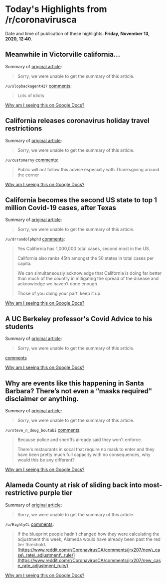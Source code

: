 # Today's Highlights from /r/coronavirusca

Date and time of publication of these highlights: **Friday, November 13, 2020, 12:40**.

## Meanwhile in Victorville california...

Summary of [original article](https://v.redd.it/zl2e5dqugzy51):

> Sorry, we were unable to get the summary of this article.

`/u/slopbackagent427` [comments](https://www.reddit.com/r/CoronavirusCA/comments/jtepc8/meanwhile_in_victorville_california/):

> Lots of idiots

[Why am I seeing this on Google Docs?](https://docs.google.com/document/d/1Dc6We63vOXIZsc0op-Bt4abqkYjXzOigalQqFxmvvbM/edit?usp=sharing)

## California releases coronavirus holiday travel restrictions

Summary of [original article](https://www.abc10.com/article/news/health/coronavirus/california-covid-travel-restrictions/103-1ad89b75-2176-4928-a9c6-746993bad576):

> Sorry, we were unable to get the summary of this article.

`/u/customerny` [comments](https://www.reddit.com/r/CoronavirusCA/comments/jtjrb0/california_releases_coronavirus_holiday_travel/):

> Public will not follow this advise especially with Thanksgiving around the corner

[Why am I seeing this on Google Docs?](https://docs.google.com/document/d/1Dc6We63vOXIZsc0op-Bt4abqkYjXzOigalQqFxmvvbM/edit?usp=sharing)

## California becomes the second US state to top 1 million Covid-19 cases, after Texas

Summary of [original article](https://www.cnn.com/2020/11/12/us/california-one-million-covid-cases/index.html):

> Sorry, we were unable to get the summary of this article.

`/u/drrandolphphd` [comments](https://www.reddit.com/r/CoronavirusCA/comments/jt7qjq/california_becomes_the_second_us_state_to_top_1/):

> Yes California has 1,000,000 total cases, second most in the US.  
> 
> California also ranks 45th amongst the 50 states in total cases per capita.
> 
> We can simultaneously acknowledge that California is doing far better than much of the country in mitigating the spread of the disease and acknowledge we haven’t done enough.
> 
> Those of you doing your part, keep it up.

[Why am I seeing this on Google Docs?](https://docs.google.com/document/d/1Dc6We63vOXIZsc0op-Bt4abqkYjXzOigalQqFxmvvbM/edit?usp=sharing)

## A UC Berkeley professor's Covid Advice to his students

Summary of [original article](/r/berkeley/comments/jtk06n/nicks_covid_advice_for_cs161_prepare_to_go_to/):

> Sorry, we were unable to get the summary of this article.

[comments](https://www.reddit.com/r/CoronavirusCA/comments/jtmrp4/a_uc_berkeley_professors_covid_advice_to_his/)

[Why am I seeing this on Google Docs?](https://docs.google.com/document/d/1Dc6We63vOXIZsc0op-Bt4abqkYjXzOigalQqFxmvvbM/edit?usp=sharing)

## Why are events like this happening in Santa Barbara? There’s not even a “masks required" disclaimer or anything.

Summary of [original article](https://i.redd.it/5ii2acgz4vy51.png):

> Sorry, we were unable to get the summary of this article.

`/u/steve_n_doug_boutabi` [comments](https://www.reddit.com/r/CoronavirusCA/comments/jt22px/why_are_events_like_this_happening_in_santa/):

> Because police and sheriffs already said they won't enforce. 
> 
> There's restaurants in socal that require no mask to enter and they have been pretty much full capacity with no consequences, why would this be any different?

[Why am I seeing this on Google Docs?](https://docs.google.com/document/d/1Dc6We63vOXIZsc0op-Bt4abqkYjXzOigalQqFxmvvbM/edit?usp=sharing)

## Alameda County at risk of sliding back into most-restrictive purple tier

Summary of [original article](https://www.ktvu.com/news/alameda-county-at-risk-of-sliding-back-into-most-restrictive-purple-tier):

> Sorry, we were unable to get the summary of this article.

`/u/EightyCL` [comments](https://www.reddit.com/r/CoronavirusCA/comments/jt6i2y/alameda_county_at_risk_of_sliding_back_into/):

> If the blueprint people hadn't changed how they were calculating the adjustment this week, Alameda would have already been past the red tier threshold.  [https://www.reddit.com/r/CoronavirusCA/comments/jrx207/new\_case\_rate\_adjustment\_rule/](https://www.reddit.com/r/CoronavirusCA/comments/jrx207/new_case_rate_adjustment_rule/)

[Why am I seeing this on Google Docs?](https://docs.google.com/document/d/1Dc6We63vOXIZsc0op-Bt4abqkYjXzOigalQqFxmvvbM/edit?usp=sharing)


